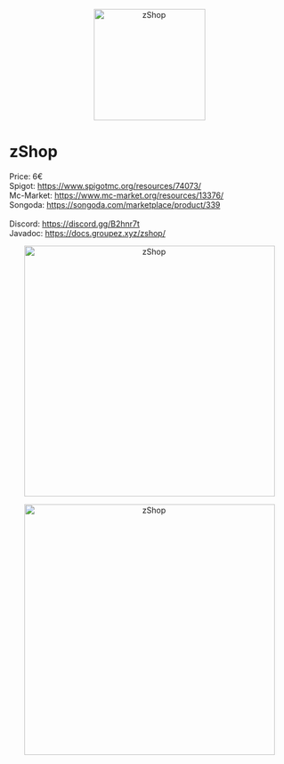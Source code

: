 <p align="center"><img src="https://img.groupez.xyz/zshop/shop.png" width="200" alt="zShop"></p>

# zShop

Price: 6€<br>
Spigot: https://www.spigotmc.org/resources/74073/ <br>
Mc-Market: https://www.mc-market.org/resources/13376/ <br>
Songoda: https://songoda.com/marketplace/product/339 <br>
<br>
Discord: https://discord.gg/B2hnr7t<br>
Javadoc: https://docs.groupez.xyz/zshop/

<p align="center"><img src="https://img.groupez.xyz/zshop/img1.png" width="450" alt="zShop"></p>
<p align="center"><img src="https://img.groupez.xyz/zshop/buy.png" width="450" alt="zShop"></p>

